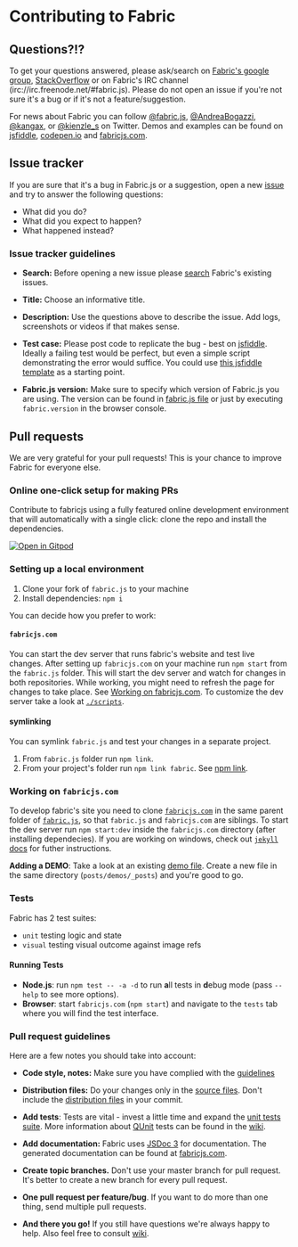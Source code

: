 # Contributing to Fabric

## Questions?!?

To get your questions answered, please ask/search on [Fabric's google group], [StackOverflow] or on Fabric's IRC channel (irc://irc.freenode.net/#fabric.js).
Please do not open an issue if you're not sure it's a bug or if it's not a feature/suggestion.

For news about Fabric you can follow [@fabric.js], [@AndreaBogazzi], [@kangax], or [@kienzle_s] on Twitter.
Demos and examples can be found on [jsfiddle], [codepen.io] and [fabricjs.com].

## Issue tracker

If you are sure that it's a bug in Fabric.js or a suggestion, open a new [issue] and try to answer the following questions:

- What did you do?
- What did you expect to happen?
- What happened instead?

### Issue tracker guidelines

- **Search:** Before opening a new issue please [search](https://github.com/fabricjs/fabric.js/search?q=&ref=cmdform&type=Issues) Fabric's existing issues.

- **Title:** Choose an informative title.

- **Description:** Use the questions above to describe the issue. Add logs, screenshots or videos if that makes sense.

- **Test case:** Please post code to replicate the bug - best on [jsfiddle](http://jsfiddle.net). Ideally a failing test would be
perfect, but even a simple script demonstrating the error would suffice. You could use [this jsfiddle template](http://jsfiddle.net/fabricjs/Da7SP/) as a
starting point.

- **Fabric.js version:** Make sure to specify which version of Fabric.js you are using. The version can be found in [fabric.js file](https://github.com/fabricjs/fabric.js/blob/master/dist/fabric.js#L5) or just by executing `fabric.version` in the browser console.

## Pull requests

We are very grateful for your pull requests! This is your chance to improve Fabric for everyone else.

### Online one-click setup for making PRs

Contribute to fabricjs using a fully featured online development environment that will automatically with a single click: clone the repo and install the dependencies.

[![Open in Gitpod](https://gitpod.io/button/open-in-gitpod.svg)](https://gitpod.io/from-referrer/)

### Setting up a local environment

1. Clone your fork of `fabric.js` to your machine
1. Install dependencies: `npm i`

You can decide how you prefer to work:

#### `fabricjs.com`
You can start the dev server that runs fabric's website and test live changes.
After setting up `fabricjs.com` on your machine run `npm start` from the `fabric.js` folder.
This will start the dev server and watch for changes in both repositories.
While working, you might need to refresh the page for changes to take place.
See [Working on fabricjs.com](#working-on-fabricjscom).
To customize the dev server take a look at [`./scripts`](./scripts).

#### symlinking
You can symlink `fabric.js` and test your changes in a separate project.
1. From `fabric.js` folder run `npm link`.
1. From your project's folder run `npm link fabric`.
See [npm link](https://docs.npmjs.com/cli/v8/commands/npm-link).

### Working on `fabricjs.com`

To develop fabric's site you need to clone [`fabricjs.com`](https://github.com/fabricjs/fabricjs.com) in the same parent folder of [`fabric.js`](https://github.com/fabricjs/fabric.js), so that `fabric.js` and `fabricjs.com` are siblings.
To start the dev server run `npm start:dev` inside the `fabricjs.com` directory (after installing dependecies).
If you are working on windows, check out [`jekyll` docs](https://jekyllrb.com/docs/installation/) for futher instructions.

**Adding a DEMO**:
Take a look at an existing [demo file](https://github.com/fabricjs/fabricjs.com/blob/gh-pages/posts/demos/_posts/2020-2-15-custom-control-render.md).
Create a new file in the same directory (`posts/demos/_posts`) and you're good to go.

### Tests
Fabric has 2 test suites: 
- `unit` testing logic and state
- `visual` testing visual outcome against image refs

#### Running Tests
- **Node.js**: run `npm test -- -a -d` to run **a**ll tests in **d**ebug mode (pass `--help` to see more options).
- **Browser**: start `fabricjs.com` (`npm start`) and navigate to the `tests` tab where you will find the test interface.

### Pull request guidelines

Here are a few notes you should take into account:

- **Code style, notes:** Make sure you have complied with the [guidelines](https://github.com/fabricjs/fabric.js/wiki/How-to-contribute-to-Fabric#code-style-notes)

- **Distribution files:** Do your changes only in the [source files](https://github.com/fabricjs/fabric.js/tree/master/src). Don't include the [distribution files](https://github.com/fabricjs/fabric.js/tree/master/dist) in your commit.

- **Add tests**: Tests are vital - invest a little time and expand the [unit tests suite](https://github.com/fabricjs/fabric.js/tree/master/test/unit). More information about [QUnit](http://qunitjs.com/) tests can be found in the [wiki](https://github.com/fabricjs/fabric.js/wiki/How-to-contribute-to-Fabric#testing-fabric).

- **Add documentation:** Fabric uses [JSDoc 3] for documentation. The generated documentation can be found at [fabricjs.com](http://fabricjs.com/docs).

- **Create topic branches.** Don't use your master branch for pull request. It's better to create a new branch for every pull request.

- **One pull request per feature/bug**. If you want to do more than one thing, send multiple pull requests.

- **And there you go!** If you still have questions we're always happy to help. Also feel free to consult [wiki](https://github.com/fabricjs/fabric.js/wiki/How-to-contribute-to-Fabric).

[Fabric's google group]: https://groups.google.com/forum/#!forum/fabricjs
[stackoverflow]: http://stackoverflow.com/questions/tagged/fabricjs
[@fabric.js]: https://twitter.com/fabricjs
[@AndreaBogazzi]: https://twitter.com/AndreaBogazzi
[@kangax]: https://twitter.com/kangax
[@kienzle_s]: https://twitter.com/kienzle_s
[jsfiddle]: http://jsfiddle.net/user/fabricjs/fiddles
[codepen.io]: http://codepen.io/tag/fabricjs
[fabricjs.com]: http://fabricjs.com/demos
[fabricjs.com/docs]: http://fabricjs.com/docs
[JSDoc 3]: http://usejsdoc.org/
[issue]: https://github.com/fabric/fabric.js/issues
